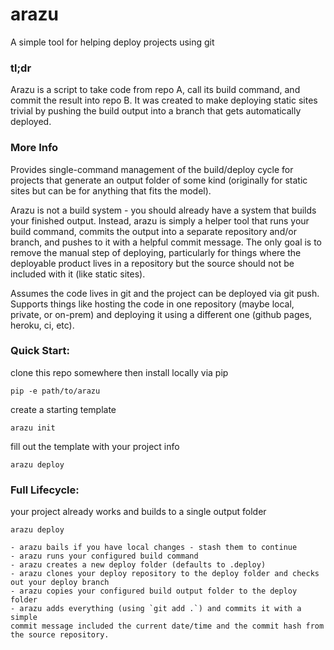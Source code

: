# arazu

A simple tool for helping deploy projects using git

### tl;dr

Arazu is a script to take code from repo A, call its build command, and commit
the result into repo B. It was created to make deploying static sites trivial
by pushing the build output into a branch that gets automatically deployed.



### More Info

Provides single-command management of the build/deploy cycle for projects that
generate an output folder of some kind (originally for static sites but can be
for anything that fits the model).

Arazu is not a build system - you should already have a system that builds your
finished output. Instead, arazu is simply a helper tool that runs your build
command, commits the output into a separate repository and/or branch, and
pushes to it with a helpful commit message. The only goal is to remove the
manual step of deploying, particularly for things where the deployable product
lives in a repository but the source should not be included with it (like
static sites).

Assumes the code lives in git and the project can be deployed via git push.
Supports things like hosting the code in one repository (maybe local, private,
or on-prem) and deploying it using a different one (github pages, heroku, ci,
etc).


### Quick Start:

clone this repo somewhere then install locally via pip

```pip -e path/to/arazu```

create a starting template

```arazu init```

fill out the template with your project info

```arazu deploy```


### Full Lifecycle:
  your project already works and builds to a single output folder

  `arazu deploy`

    - arazu bails if you have local changes - stash them to continue
    - arazu runs your configured build command
    - arazu creates a new deploy folder (defaults to .deploy)
    - arazu clones your deploy repository to the deploy folder and checks
    out your deploy branch
    - arazu copies your configured build output folder to the deploy folder
    - arazu adds everything (using `git add .`) and commits it with a simple
    commit message included the current date/time and the commit hash from
    the source repository.
